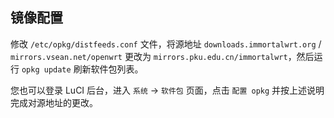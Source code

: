 ## 镜像配置

修改 `/etc/opkg/distfeeds.conf` 文件，将源地址 `downloads.immortalwrt.org` / `mirrors.vsean.net/openwrt` 更改为
`mirrors.pku.edu.cn/immortalwrt`，然后运行 `opkg update` 刷新软件包列表。

您也可以登录 LuCI 后台，进入 `系统` -> `软件包` 页面，点击 `配置 opkg` 并按上述说明完成对源地址的更改。
